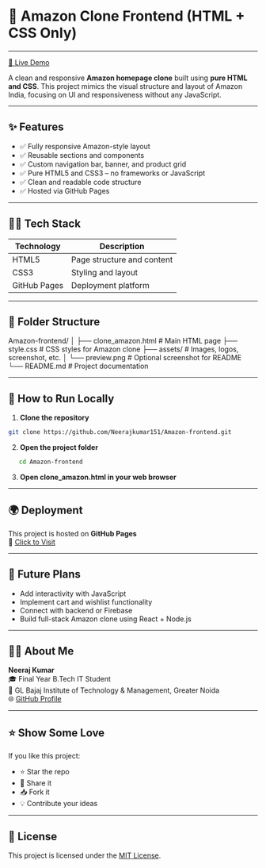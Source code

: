 # 🛒 Amazon Clone Frontend (HTML + CSS Only)


---

[🔗 Live Demo](https://neerajkumar151.github.io/Amazon-frontend/clone_amazon.html)

A clean and responsive **Amazon homepage clone** built using **pure HTML and CSS**. This project mimics the visual structure and layout of Amazon India, focusing on UI and responsiveness without any JavaScript.


---

## ✨ Features

- ✅ Fully responsive Amazon-style layout
- ✅ Reusable sections and components
- ✅ Custom navigation bar, banner, and product grid
- ✅ Pure HTML5 and CSS3 – no frameworks or JavaScript
- ✅ Clean and readable code structure
- ✅ Hosted via GitHub Pages

---

## 🧑‍💻 Tech Stack

| Technology | Description              |
|------------|--------------------------|
| HTML5      | Page structure and content |
| CSS3       | Styling and layout        |
| GitHub Pages | Deployment platform     |

---

## 📂 Folder Structure
Amazon-frontend/
│
├── clone_amazon.html # Main HTML page
├── style.css # CSS styles for Amazon clone
├── assets/ # Images, logos, screenshot, etc.
│ └── preview.png # Optional screenshot for README
└── README.md # Project documentation

---

## 🚀 How to Run Locally

1. **Clone the repository**
```bash
git clone https://github.com/Neerajkumar151/Amazon-frontend.git
```
2. **Open the project folder**
```bash
   cd Amazon-frontend
```
3. **Open clone_amazon.html in your web browser**

---

## 🌍 Deployment

This project is hosted on **GitHub Pages**  
🔗 [Click to Visit](https://neerajkumar151.github.io/Amazon-frontend/clone_amazon.html)

---

## 🔮 Future Plans

- Add interactivity with JavaScript  
- Implement cart and wishlist functionality  
- Connect with backend or Firebase  
- Build full-stack Amazon clone using React + Node.js

---

## 🙋‍♂️ About Me

**Neeraj Kumar**  
🎓 Final Year B.Tech IT Student  
🏫 GL Bajaj Institute of Technology & Management, Greater Noida  
🌐 [GitHub Profile](https://github.com/Neerajkumar151)

---

## ⭐ Show Some Love

If you like this project:

- ⭐ Star the repo  
- 📌 Share it  
- 📥 Fork it  
- 💡 Contribute your ideas  

---

## 📄 License

This project is licensed under the [MIT License](https://opensource.org/licenses/MIT).

